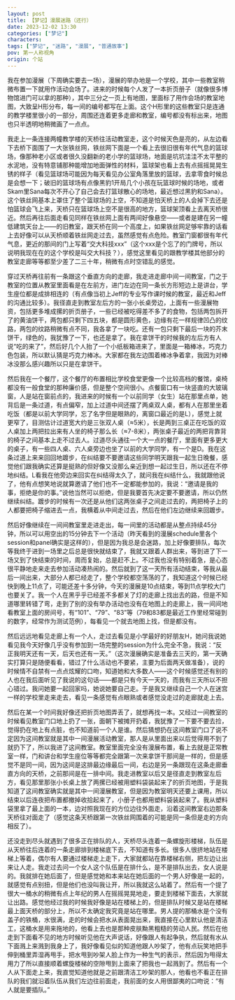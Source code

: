 ```yaml
---
layout: post
title: 【梦记】漫展迷路（还行）
date: 2023-12-02 13:30
categories: ["梦记"]
characters: 
tags: ["梦记", "迷路", "漫展", "普通故事"]
pov: 第一人称视角
origin: 个站
---
```


我在参加漫展（下周确实要去一场），漫展的举办地是一个学校，其中一些教室稍微布置一下就用作活动会场了。进来的时候每个人发了一本折页册子（就像很多博物馆进门可以拿的那种），其中三分之一页上有地图，里面标了用作会场的教室地图，大致呈H形分布，每一间的编号都写在上面。这个H形里的这些教室只是连通的教学楼里很小的一部分，周围还连着更多走廊和教室，编号都没有标出来，地图也只半透明地稍微画了一点点。

我走上一条连接两幢教学楼的天桥往活动教室走，这个时候天色是亮的，从左边看下去桥下面围了一大张铁丝网，铁丝网下面是一个看上去很旧很有年代气息的篮球场，像那种老小区或者很久没翻新的老小学的篮球场，地面是坑坑洼洼不太平整的水泥地，没有特意铺那种能增加地面弹性的材料，篮球架也看上去有点摇摇晃晃生锈的样子（看见篮球场可能因为每天看见办公室角落里放的篮球，去拿零食时候总是会想一下；破旧的篮球场有点像黑豹1开局几个小孩在玩篮球时候的场地，或者Skam里Sana每次不开心了自己会去打篮球散心的场地，最近想过黑豹和Sana）。这个铁丝网基本上罩住了整个篮球场的上空，不知道是怕天桥上的人会掉下去还是怕篮球会飞上来，天桥只在篮球场上空不是很高的地方，篮球架顶看上去离天桥很近。然后再往后面走看见同样在铁丝网上面有两间好像悬空——或者是建在另一幢低建筑天台上——的旧教室，跟天桥在同一个高度上，如果铁丝网足够牢靠的话看上去好像可以从天桥顺着铁丝网走过去，虽然感觉有点危险。教室门窗都很有年代气息，更近的那间的门上写着“交大科技xxx”（这个xxx是个忘了的门牌号，所以说明我现在在的这个学校是叫交大科技？），感觉这里看见的跟教学楼其他部分的教室走廊等等都至少差了二三十年，稍微有点时空错乱的感觉。

穿过天桥再往前有一条跟这个垂直方向的走廊，我走进走廊中间一间教室，门之于教室的位置从教室里面看是在左前方，进门左边在同一条长方形短边上是讲台，学生座位都是成排相连的（有点像当初上Jeff的专业写作课时候的教室，最近和Jeff的沟通比较多）。我径直走到教室左后方的一张小长桌旁边，上面有一些漫展物资，包括更多堆成摞的折页册子，一些已经被吃得差不多了的食物，包括两包拆开了的黄油饼干，两包都只剩下四五块，都是圆形黄色，边缘有花一样规律凹凸的纹路，两包的纹路稍微有点不同，我各拿了一块吃。还有一包只剩下最后一块的芥末饼干，绿色的，我犹豫了一下，也还是拿了。我在拿饼干的时候我的左后方有人说“吃的来了”，然后好几个人抬了一个小纸板箱进来了，里面是一箱棒冰，巧克力色包装，所以默认猜是巧克力棒冰。大家都在我左边围着棒冰争着拿，我因为对棒冰没那么感兴趣所以只是在拿饼干。

然后我在一个餐厅，这个餐厅的布置相比学校食堂更像一个比较高档的餐馆，桌椅都没有一般食堂的那种廉价感，但是整个空间很小。点餐窗口有一块竖直的大玻璃窗，人是站在窗前点的，我进来的时候有一个以前同学（女生）站在那里点单，她背后是一条过道，有点偏窄，加上过道中间还摆了两桌双人桌，都有人在那里坐着吃饭（都是以前大学同学，忘了名字但是眼熟的，离窗口最近的是L），感觉上就更窄了，目测估计过道宽大约是三张双人桌（≈5米），长是两到三桌正在吃饭的双人桌加上两把拉出来有人坐的椅子那么长（≈7-8米），两张桌子最近的两把背靠背的椅子之间基本上走不过去人。过道尽头通往一个大一点的餐厅，里面有更多更大的桌子，有一些四人桌、六人桌旁边也坐了以前的大学同学，有一个是D。我在这条过道上来来回回地踱步，在纠结要不要邀请这些同学明天跟我一起生日晚餐，感觉他们跟我确实还算是挺熟的但好像又没那么亲近到想一起过生日，所以还在不停地纠结。L看我在他旁边来回实在纠结得太久了，就问我在纠结什么，我就跟他说了，他有点想笑地说就算邀请了他们也不一定都能参加的，我说：“邀请是我的事，拒绝是你的事。”说他当然可以拒绝，但是我要首先决定要不要邀请，所以仍然继续纠结。踱步的时候有一次还是从他们这两张桌子之间走过去的，两把椅子上的人都要把椅子缩进去一点，我横着从中间走过去，然后在他们左边继续来回踱步。

然后好像继续在一间间教室里走进走出，每一间里的活动都是从整点持续45分钟，所以可以用空出的15分钟去下一个活动（昨天看到的漫展schedule里各个session和panel确实是这样的），但是因为我总是会迷路，加上好像要排队，每次等我终于进到一场里之后总是很快就结束了，我就又跟着人群出来，等到进了下一场又到了快结束的时间，周而复始，总是赶不上。不过我也没有特别着急，是心态很平静地走来走去参加活动凑热闹的。然后就到了这一天所有活动结束，等我从最后一间出来，大部分人都已经走了，整个学校都空荡荡的了，我知道这个时候已经快到晚上11点了，可能还差十多分钟，今天的漫展是10点结束，等到11点学校大门也要关了。我一个人在黑乎乎已经差不多都关了灯的走廊上找出去的路，但是不知道哪里转错了弯，走到了别的没有举办活动也没有在地图上的走廊上，我一间间地看教室上面的房间号，有“101”、“79”、“83”等（79和83都是最近工作里经常碰到的数字，经常作为测试范例），每看见一个就去地图上找，但是都没有。

然后远远地看见走廊上有一个人，走过去看见是小学最好的好朋友H，她问我说她看见我今天好像几乎没有参加到一场完整的session为什么完全不急，我说：“反正我明天还有一天，后天也还有一天。”（这次漫展确实是准备去三天的，第一天确实打算只是随便看看，错过了什么活动也不要紧，主要为后面两天做准备），说的时候情不自禁有一点点炫耀的口吻，知道她和大多数人——这个时候感觉还有别的人也在我后面听见了我说的这句话——都是只有今天一天的，而我有三天所以不担心错过。我问她要一起回家吗，她说她要自己走。于是我又继续自己一个人在迷宫一样的学校里走来走去，看见一条感觉有点眼熟或者感觉没走过的走廊就走上去。

然后在某一个时间我好像还把折页地图弄丢了，就想再找一本。又经过一间教室的时候看见教室门口地上扔了一张，面朝下被摊开扔着，我犹豫了一下要不要去捡，觉得扔在地上有点脏，也不知道前一个人是谁。然后猜想扔在这间教室门口了说不定因为这间教室就是其中一间漫展活动教室，那人是从里面出来以后觉得用不到了就扔下了，所以我进了这间教室。教室里面完全没有漫展布置，看上去就是正常教室一样，门和讲台和学生座位等等都完全跟第一次来拿饼干那间是一样的，但是感觉不是同一间，因为这间是这排最边缘最后一间，右边是另一条跟现在这条走廊垂直方向的天桥，之前那间是在一排中间。我走进教室以后又是径直走到教室左后方，看见那里那张小长桌上放了两摞已经被用塑料袋装起来了的折页地图，于是我知道了这间教室确实就是其中一间漫展教室，但是因为教室明天还要上课用，所以结束以后连夜把布置都撤掉收拾起来了，小册子也都用塑料袋装起来了。我从塑料袋里拿了最上面的一本，边对照我现在的方位边往外面走，沿着这间教室右边那条天桥往对面走了（感觉这条天桥跟第一次铁丝网围着的可能是同一条但是走的方向相反了）。

还没走到尽头就遇到了很多正在排队的人，天桥尽头连着一条螺旋形楼梯，队伍是从天桥往后连着的一条走廊排到楼梯底下去，不知道有多长。很多人很挤地站在楼梯上等着，偶尔有人要通过楼梯走上走下，大家就都站在靠楼梯右侧，把左边让出来让人走。我走过去问一个女人这个队伍是在排什么，是不是排队出去，女人说是的。我就排在她后面了，但是感觉她和本来站在她后面的一个男人好像是一起的，就感觉有点别扭，但是他们也没叫我让开，所以我就这么站着了。然后有一个提了很大一桶水的稍微有点上年纪的男人在摇摇晃晃地走，要走到楼梯下面去，大家就让出路。感觉他经过我的时候我好像是站在楼梯上的，但是排队时候又是站在楼梯最上面天桥的部分上，所以不太确定我究竟是站在哪里。男人提的那桶水是个没有盖子的铁桶，水很满，走的时候会把水从表面晃出来，我直接在心里默认他是清洁工，这桶水是用来拖地的，他看上去也是那种皮肤黝黑粗糙的劳动人民。然后在他走到下面看不见的地方时候听见他在大声说话，好像跟人有起争执，然后就有水从下面溅上来溅到我身上了，我好像看见似的知道他跟人吵架了，他有点玩笑地把手伸到桶里弄湿再甩手，把水甩到吵架人脸上作为一种生气的表示，然后因为甩得太用力了所以直接顺着螺旋楼梯的空隙甩到上面来了把我也一起溅到了。然后有一个人从下面走上来，我直觉知道他就是之前跟清洁工吵架的那人，他看也不看正在排队的我们就沿着队伍从我们左边往前面走，我前面的女人用很鄙夷的口吻说：“有人就是要插队。”
